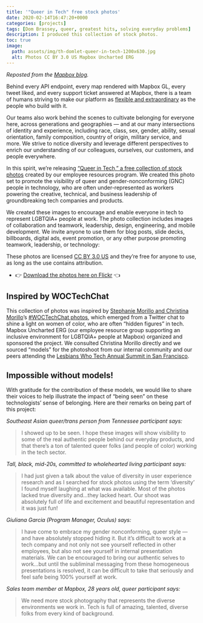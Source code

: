 ```yaml
---
title: '"Queer in Tech" free stock photos'
date: 2020-02-14T16:47:20+0000
categories: [projects]
tags: [Dom Brassey, queer, greatest hits, solving everyday problems]
description: I produced this collection of stock photos.
toc: true
image:
  path: assets/img/th-domlet-queer-in-tech-1200x630.jpg
  alt: Photos CC BY 3.0 US Mapbox Uncharted ERG
---
```


_Reposted from the [Mapbox blog](https://blog.mapbox.com/queer-in-tech-free-stock-photos-from-mapbox-87aba2e7c7da)._

Behind every API endpoint, every map rendered with Mapbox GL, every tweet liked, and every support ticket answered at Mapbox, there is a team of humans striving to make our platform as [flexible and extraordinary](https://twitter.com/hashtag/builtwithmapbox) as the people who build with it.

Our teams also work behind the scenes to cultivate belonging for everyone here, across generations and geographies — and at our many intersections of identity and experience, including race, class, sex, gender, ability, sexual orientation, family composition, country of origin, military service, and more. We strive to notice diversity and leverage different perspectives to enrich our understanding of our colleagues, ourselves, our customers, and people everywhere.

In this spirit, we’re releasing [“Queer in Tech,” a free collection of stock photos](https://www.flickr.com/photos/mapbox/albums/72157713100349311/) created by our employee resources program. We created this photo set to promote the visibility of queer and gender-nonconforming (GNC) people in technology, who are often under-represented as workers powering the creative, technical, and business leadership of groundbreaking tech companies and products.

We created these images to encourage and enable everyone in tech to represent LGBTQIA+ people at work. The photo collection includes images of collaboration and teamwork, leadership, design, engineering, and mobile development. We invite anyone to use them for blog posts, slide decks, billboards, digital ads, event promotion, or any other purpose promoting teamwork, leadership, or technology:

These photos are licensed [CC BY 3.0 US](https://creativecommons.org/licenses/by/3.0/us/) and they’re free for anyone to use, as long as the use contains attribution.

- 👉 [Download the photos here on Flickr](https://www.flickr.com/photos/mapbox/albums/72157713100349311) 👈

## Inspired by WOCTechChat

This collection of photos was inspired by [Stephanie Morillo and Christina Morillo](https://modelviewculture.com/pieces/how-we-got-sponsorship-for-wocintech-photo-shoots)’s [\#WOCTechChat photos](https://www.flickr.com/photos/wocintechchat/albums), which emerged from a Twitter chat to shine a light on women of color, who are often “hidden figures” in tech. Mapbox Uncharted ERG (our employee resource group supporting an inclusive environment for LGBTQIA+ people at Mapbox) organized and sponsored the project. We consulted Christina Morillo directly and we sourced “models” for the photoshoot from our internal community and our peers attending the [Lesbians Who Tech Annual Summit in San Francisco](https://lesbianswhotech.org/).

## Impossible without models!

With gratitude for the contribution of these models, we would like to share their voices to help illustrate the impact of “being seen” on these technologists’ sense of belonging. Here are their remarks on being part of this project:

_Southeast Asian queer/trans person from Tennessee participant says:_

> I showed up to be seen. I hope these images will show visibility to some of the real authentic people behind our everyday products, and that there’s a ton of talented queer folks (and people of color) working in the tech sector.

_Tall, black, mid-20s, committed to wholehearted living participant says:_

> I had just given a talk about the value of diversity in user experience research and as I searched for stock photos using the term ‘diversity’ I found myself laughing at what was available. Most of the photos lacked true diversity and…they lacked heart. Our shoot was absolutely full of life and excitement and beautiful representation and it was just fun\!

_Giuliana Garcia (Program Manager, Oculus) says:_

> I have come to embrace my gender nonconforming, queer style — and have absolutely stopped hiding it. But it’s difficult to work at a tech company and not only not see yourself reflected in other employees, but also not see yourself in internal presentation materials. We can be encouraged to bring our authentic selves to work…but until the subliminal messaging from these homogeneous presentations is resolved, it can be difficult to take that seriously and feel safe being 100% yourself at work.

_Sales team member at Mapbox, 28 years old, queer participant says:_

> We need more stock photography that represents the diverse environments we work in. Tech is full of amazing, talented, diverse folks from every kind of background.
